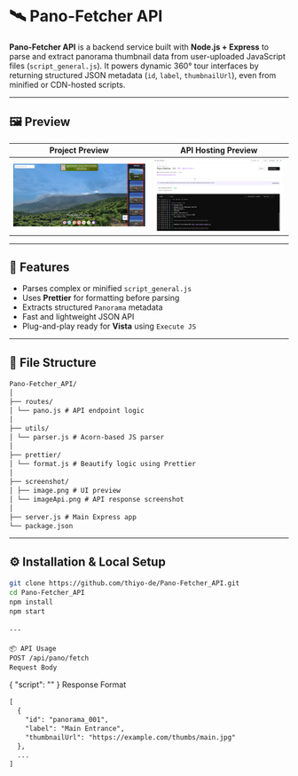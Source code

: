 # 🛰️ Pano-Fetcher API

**Pano-Fetcher API** is a backend service built with **Node.js + Express** to parse and extract panorama thumbnail data from user-uploaded JavaScript files (`script_general.js`). It powers dynamic 360° tour interfaces by returning structured JSON metadata (`id`, `label`, `thumbnailUrl`), even from minified or CDN-hosted scripts.

---

## 🖼️ Preview

| Project Preview | API Hosting Preview |
|-----------------|---------------------|
| ![Project Preview](./screenshots/imagePreview.png) | ![API Hosted](./screenshots/imageApi.png) |

---

## 🚀 Features

- Parses complex or minified `script_general.js`
- Uses **Prettier** for formatting before parsing
- Extracts structured `Panorama` metadata
- Fast and lightweight JSON API
- Plug-and-play ready for **Vista** using `Execute JS`

---

## 📁 File Structure

```
Pano-Fetcher_API/
│
├── routes/
│ └── pano.js # API endpoint logic
│
├── utils/
│ └── parser.js # Acorn-based JS parser
│
├── prettier/
│ └── format.js # Beautify logic using Prettier
│
├── screenshot/
│ ├── image.png # UI preview
│ └── imageApi.png # API response screenshot
│
├── server.js # Main Express app
└── package.json
```


---

## ⚙️ Installation & Local Setup

```bash
git clone https://github.com/thiyo-de/Pano-Fetcher_API.git
cd Pano-Fetcher_API
npm install
npm start

---

📦 API Usage
POST /api/pano/fetch
Request Body
```
{
  "script": "<raw string content of script_general.js>"
}
Response Format
```
[
  {
    "id": "panorama_001",
    "label": "Main Entrance",
    "thumbnailUrl": "https://example.com/thumbs/main.jpg"
  },
  ...
]
```

